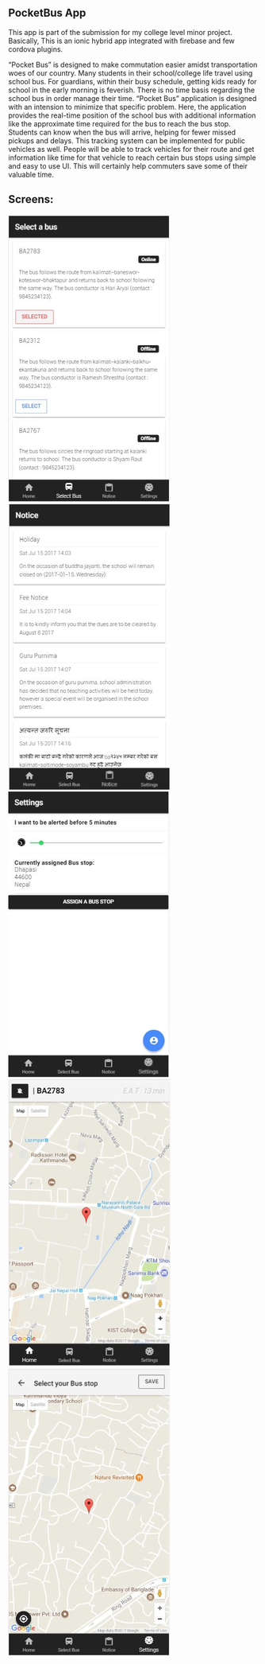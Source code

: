 ## PocketBus App
This app is part of the submission for my college level minor project. Basically, This is an ionic hybrid app integrated with firebase and few cordova plugins.

“Pocket Bus” is designed to make commutation easier amidst transportation woes of our country.
Many students in their school/college life travel using school bus.  For guardians, within their busy schedule, getting kids ready for school in the early morning is feverish. There is no time basis regarding the school bus in order manage their time. “Pocket Bus” application is designed with an intension to minimize that specific problem. Here, the application provides the real-time position of the school bus with additional information like the approximate time required for the bus to reach the bus stop. Students can know when the bus will arrive, helping for fewer missed pickups and delays.
This tracking system can be implemented for public vehicles as well. People will be able to track vehicles for their route and get information like time for that vehicle to reach certain bus stops using simple and easy to use UI. This will certainly help commuters save some of their valuable time.

## Screens:
![enter image description here](https://github.com/satcar77/PocketBus/blob/master/screens/1.JPG)
![enter image description here](https://github.com/satcar77/PocketBus/blob/master/screens/2.JPG)
![enter image description here](https://github.com/satcar77/PocketBus/blob/master/screens/3.JPG)
![enter image description here](https://github.com/satcar77/PocketBus/blob/master/screens/4.JPG)
![enter image description here](https://github.com/satcar77/PocketBus/blob/master/screens/5.JPG)
